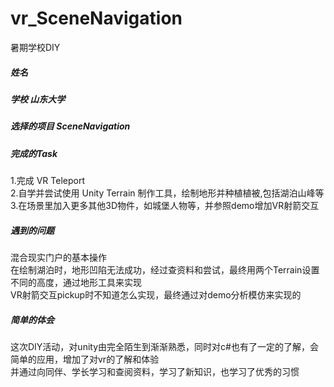 # vr_SceneNavigation
暑期学校DIY


##### 姓名   
##### 学校 山东大学  
##### 选择的项目  SceneNavigation  
##### 完成的Task  
  1.完成 VR Teleport  
            2.自学并尝试使用 Unity Terrain 制作工具，绘制地形并种植植被,包括湖泊山峰等  
            3.在场景里加入更多其他3D物件，如城堡人物等，并参照demo增加VR射箭交互  
##### 遇到的问题  
混合现实门户的基本操作  
            在绘制湖泊时，地形凹陷无法成功，经过查资料和尝试，最终用两个Terrain设置不同的高度，通过地形工具来实现  
            VR射箭交互pickup时不知道怎么实现，最终通过对demo分析模仿来实现的  
##### 简单的体会  
这次DIY活动，对unity由完全陌生到渐渐熟悉，同时对c#也有了一定的了解，会简单的应用，增加了对vr的了解和体验  
并通过向同伴、学长学习和查阅资料，学习了新知识，也学习了优秀的习惯  
